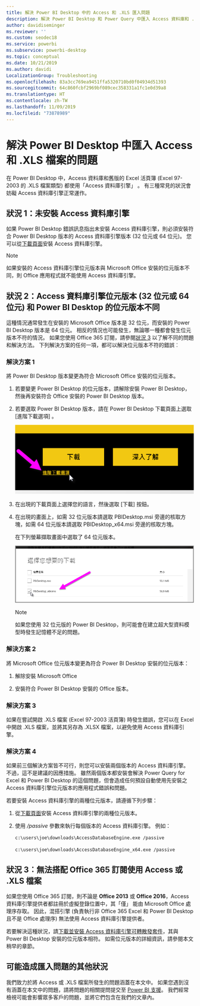 ```yaml
---
title: 解決 Power BI Desktop 中的 Access 和 .XLS 匯入問題
description: 解決 Power BI Desktop 和 Power Query 中匯入 Access 資料庫和 .XLS 試算表的問題
author: davidiseminger
ms.reviewer: ''
ms.custom: seodec18
ms.service: powerbi
ms.subservice: powerbi-desktop
ms.topic: conceptual
ms.date: 10/21/2019
ms.author: davidi
LocalizationGroup: Troubleshooting
ms.openlocfilehash: 83a3cc769ea9451ffa5320710bd0f04934d51393
ms.sourcegitcommit: 64c860fcbf2969bf089cec358331a1fc1e0d39a8
ms.translationtype: HT
ms.contentlocale: zh-TW
ms.lasthandoff: 11/09/2019
ms.locfileid: "73878989"
---
```

# <a name="resolve-issues-importing-access-and-xls-files-in-power-bi-desktop"></a>解決 Power BI Desktop 中匯入 Access 和 .XLS 檔案的問題

在 Power BI Desktop 中，Access 資料庫和舊版的 Excel 活頁簿 (Excel 97-2003 的 .XLS 檔案類型) 都使用「Access 資料庫引擎」  。 有三種常見的狀況會妨礙 Access 資料庫引擎正常運作。

## <a name="situation-1-no-access-database-engine-is-installed"></a>狀況 1：未安裝 Access 資料庫引擎

如果 Power BI Desktop 錯誤訊息指出未安裝 Access 資料庫引擎，則必須安裝符合 Power BI Desktop 版本的 Access 資料庫引擎版本 (32 位元或 64 位元)。 您可以從[下載頁面](https://www.microsoft.com/download/details.aspx?id=13255)安裝 Access 資料庫引擎。

>[!NOTE]
>如果安裝的 Access 資料庫引擎位元版本與 Microsoft Office 安裝的位元版本不同，則 Office 應用程式就不能使用 Access 資料庫引擎。

## <a name="situation-2-the-access-database-engine-bit-version-32-bit-or-64-bit-is-different-from-your-power-bi-desktop-bit-version"></a>狀況 2：Access 資料庫引擎位元版本 (32 位元或 64 位元) 和 Power BI Desktop 的位元版本不同

這種情況通常發生在安裝的 Microsoft Office 版本是 32 位元，而安裝的 Power BI Desktop 版本是 64 位元。 相反的情況也可能發生，無論哪一種都會發生位元版本不符的情況。 如果您使用 Office 365 訂閱，請參閱[狀況 3](#situation-3-trouble-using-access-or-xls-files-with-an-office-365-subscription) 以了解不同的問題和解決方法。 下列解決方案的任何一項，都可以解決位元版本不符的錯誤︰

### <a name="solution-1"></a>解決方案 1

將 Power BI Desktop 版本變更為符合 Microsoft Office 安裝的位元版本。 

1. 若要變更 Power BI Desktop 的位元版本，請解除安裝 Power BI Desktop，然後再安裝符合 Office 安裝的 Power BI Desktop 版本。 

1. 若要選取 Power BI Desktop 版本，請在 Power BI Desktop 下載頁面上選取 [進階下載選項]  。
   
   ![Power BI Desktop 下載頁面上的 [進階下載選項]](media/desktop-access-database-errors/desktop-access-errors-1.png)
   
1. 在出現的下載頁面上選擇您的語言，然後選取 [下載]  按鈕。 
 
1. 在出現的畫面上，如需 32 位元版本請選取 PBIDesktop.msi 旁邊的核取方塊，如需 64 位元版本請選取 PBIDesktop_x64.msi 旁邊的核取方塊。 

   在下列螢幕擷取畫面中選取了 64 位元版本。
   
   ![選擇 Power BI Desktop 下載類型](media/desktop-access-database-errors/desktop-access-errors-2.png)
   
   >[!NOTE]
   >如果您使用 32 位元版的 Power BI Desktop，則可能會在建立超大型資料模型時發生記憶體不足的問題。

### <a name="solution-2"></a>解決方案 2

將 Microsoft Office 位元版本變更為符合 Power BI Desktop 安裝的位元版本：

1. 解除安裝 Microsoft Office

2. 安裝符合 Power BI Desktop 安裝的 Office 版本。

### <a name="solution-3"></a>解決方案 3

如果在嘗試開啟 .XLS 檔案 (Excel 97-2003 活頁簿) 時發生錯誤，您可以在 Excel 中開啟 .XLS 檔案，並將其另存為 .XLSX 檔案，以避免使用 Access 資料庫引擎。

### <a name="solution-4"></a>解決方案 4

如果前三個解決方案皆不可行，則您可以安裝兩個版本的 Access 資料庫引擎。 不過，這不是建議的因應措施。 雖然兩個版本都安裝會解決 Power Query for Excel 和 Power BI Desktop 的這個問題，但會造成任何預設自動使用先安裝之 Access 資料庫引擎位元版本的應用程式錯誤和問題。 

若要安裝 Access 資料庫引擎的兩種位元版本，請遵循下列步驟：

1. 從[下載頁面](https://www.microsoft.com/download/details.aspx?id=13255)安裝 Access 資料庫引擎的兩種位元版本。 

1. 使用 */passive* 參數來執行每個版本的 Access 資料庫引擎。 例如：
   
       c:\users\joe\downloads\AccessDatabaseEngine.exe /passive
   
       c:\users\joe\downloads\AccessDatabaseEngine_x64.exe /passive

## <a name="situation-3-trouble-using-access-or-xls-files-with-an-office-365-subscription"></a>狀況 3︰無法搭配 Office 365 訂閱使用 Access 或 .XLS 檔案

如果您使用 Office 365 訂閱，則不論是 **Office 2013** 或 **Office 2016**，Access 資料庫引擎提供者都註冊於虛擬登錄位置中，其「僅」  能由 Microsoft Office 處理序存取。 因此，混搭引擎 (負責執行非 Office 365 Excel 和 Power BI Desktop 且不是 Office 處理序) 無法使用 Access 資料庫引擎提供者。

若要解決這種狀況，請[下載並安裝 Access 資料庫引擎可轉散發套件](https://www.microsoft.com/download/details.aspx?id=13255)，其與 Power BI Desktop 安裝的位元版本相符。 如需位元版本的詳細資訊，請參閱本文稍早的章節。

## <a name="other-situations-that-can-cause-import-issues"></a>可能造成匯入問題的其他狀況

我們致力於將 Access 或 .XLS 檔案所發生的問題涵蓋在本文中。 如果您遇到沒有涵蓋在本文中的問題，請將問題的相關提問提交至 [Power BI 支援](https://powerbi.microsoft.com/support/)。 我們經常檢視可能會影響眾多客戶的問題，並將它們包含在我們的文章內。

